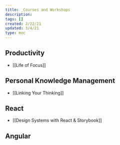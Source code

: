 ```yaml
---
title: _Courses and Workshops
description:
tags: []
created: 2/22/21
updated: 3/4/21
type: moc
---
```


## Productivity

- [[Life of Focus]]

## Personal Knowledge Management

- [[Linking Your Thinking]]

## React

- [[Design Systems with React & Storybook]]

## Angular

